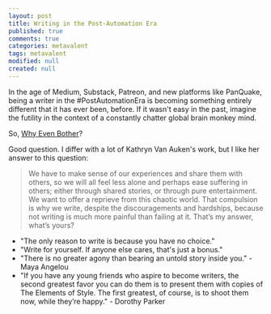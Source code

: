 ```yaml
---
layout: post
title: Writing in the Post-Automation Era
published: true
comments: true
categories: metavalent
tags: metavalent
modified: null
created: null
---
```


In the age of Medium, Substack, Patreon, and new platforms like PanQuake, being a writer in the #PostAutomationEra is becoming something entirely different that it has ever been, before. If it wasn't easy in the past, imagine the futility in the context of a constantly chatter global brain monkey mind.

So, [Why Even Bother](https://writingcooperative.com/why-bother-being-a-writer-421d707daefd)?

Good question. I differ with a lot of Kathryn Van Auken's work, but I like her answer to this question:

> We have to make sense of our experiences and share them with others, so we will all feel less alone and perhaps ease suffering in others; either through shared stories, or through pure entertainment. We want to offer a reprieve from this chaotic world.
> That compulsion is why we write, despite the discouragements and hardships, because not writing is much more painful than failing at it.
> That’s my answer, what’s yours?

- "The only reason to write is because you have no choice."
- "Write for yourself. If anyone else cares, that's just a bonus."
- "There is no greater agony than bearing an untold story inside you." - Maya Angelou
- "If you have any young friends who aspire to become writers, the second greatest favor you can do them is to present them with copies of The Elements of Style. The first greatest, of course, is to shoot them now, while they’re happy." - Dorothy Parker